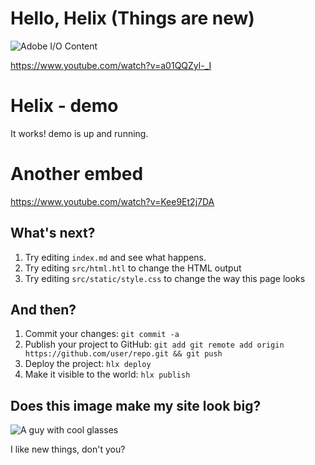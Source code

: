 # Hello, Helix (Things are new)

![Adobe I/O Content](/content/dam/udp/language-masters/en/home_callout01.jpg.img.jpg)

https://www.youtube.com/watch?v=a01QQZyl-_I

# Helix - demo

It works! demo is up and running.

# Another embed

https://www.youtube.com/watch?v=Kee9Et2j7DA

## What's next?

1. Try editing `index.md` and see what happens.
2. Try editing `src/html.htl` to change the HTML output
3. Try editing `src/static/style.css` to change the way this page looks

## And then?

1. Commit your changes: `git commit -a`
2. Publish your project to GitHub: `git add git remote add origin https://github.com/user/repo.git && git push`
3. Deploy the project: `hlx deploy`
4. Make it visible to the world: `hlx publish`

## Does this image make my site look big?

![A guy with cool glasses](htdocs/big-image.jpg)

I like new things, don't you?
